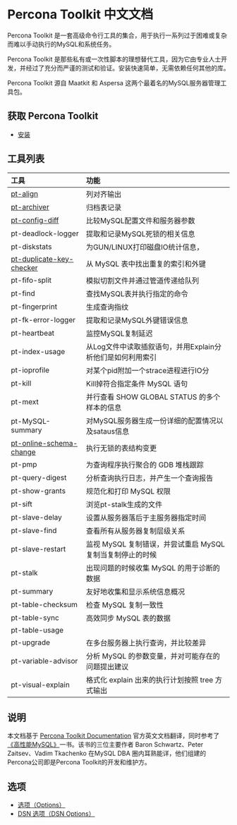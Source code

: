 # Percona Toolkit 中文文档

Percona Toolkit 是一套高级命令行工具的集合，用于执行一系列过于困难或复杂而难以手动执行的MySQL和系统任务。

Percona Toolkit 是那些私有或一次性脚本的理想替代工具，因为它由专业人士开发，并经过了充分而严谨的测试和验证。安装快速简单，无需依赖任何其他的库。

Percona Toolkit 源自 Maatkit 和 Aspersa 这两个最着名的MySQL服务器管理工具包。

## 获取 Percona Toolkit

* [安装](Installation.md)

## 工具列表
|工具|功能|
|:---|:---|
|[pt-align](pt-align.md) | 列对齐输出 |
|[pt-archiver](pt-archiver.md) |归档表记录|
|[pt-config-diff](pt-config-diff.md)  | 比较MySQL配置文件和服务器参数|
|pt-deadlock-logger | 提取和记录MySQL死锁的相关信息|
|pt-diskstats | 为GUN/LINUX打印磁盘IO统计信息，|
|[pt-duplicate-key-checker](pt-duplicate-key-checker.md) | 从 MySQL 表中找出重复的索引和外键|
|pt-fifo-split | 模拟切割文件并通过管道传递给队列|
|pt-find |查找MySQL表并执行指定的命令|
|pt-fingerprint | 生成查询指纹|
|pt-fk-error-logger | 提取和记录MySQL外键错误信息|
|pt-heartbeat | 监控MySQL复制延迟|
|pt-index-usage |从Log文件中读取插叙语句，并用Explain分析他们是如何利用索引|
|pt-ioprofile | 对某个pid附加一个strace进程进行IO分|
|pt-kill | Kill掉符合指定条件 MySQL 语句|
|pt-mext | 并行查看 SHOW GLOBAL STATUS 的多个样本的信息|
|pt-MySQL-summary | 对MySQL服务器生成一份详细的配置情况以及sataus信息|
|[pt-online-schema-change](pt-online-schema-change.md) | 执行无锁的表结构变更|
|pt-pmp | 为查询程序执行聚合的 GDB 堆栈跟踪|
|pt-query-digest |分析查询执行日志，并产生一个查询报告 |
|pt-show-grants | 规范化和打印 MySQL 权限|
|pt-sift | 浏览pt-stalk生成的文件|
|pt-slave-delay | 设置从服务器落后于主服务器指定时间|
|pt-slave-find | 查看所有从服务器复制层级关系|
|pt-slave-restart | 监视 MySQL 复制错误，并尝试重启 MySQL 复制当复制停止的时候|
|pt-stalk | 出现问题的时候收集 MySQL 的用于诊断的数据|
|pt-summary | 友好地收集和显示系统信息概况  |
|pt-table-checksum | 检查 MySQL 复制一致性|
|pt-table-sync | 高效同步 MySQL 表的数据|
|pt-table-usage | |
|pt-upgrade | 在多台服务器上执行查询，并比较差异|
|pt-variable-advisor | 分析 MySQL 的参数变量，并对可能存在的问题提出建议|
|pt-visual-explain | 格式化 explain 出来的执行计划按照 tree 方式输出|

## 说明

本文档基于 [Percona Toolkit Documentation](https://www.percona.com/doc/percona-toolkit) 官方英文文档翻译，同时参考了[《高性能MySQL》](http://shop.oreilly.com/product/0636920022343.do)一书。该书的三位主要作者 Baron Schwartz、Peter Zaitsev、Vadim Tkachenko 在MySQL DBA 圈内耳熟能详，他们组建的Percona公司即是Percona Toolkit的开发和维护方。

## 选项
* [选项（Options）](Options.md)
* [DSN 选项（DSN Options）](DSN-Options.md)